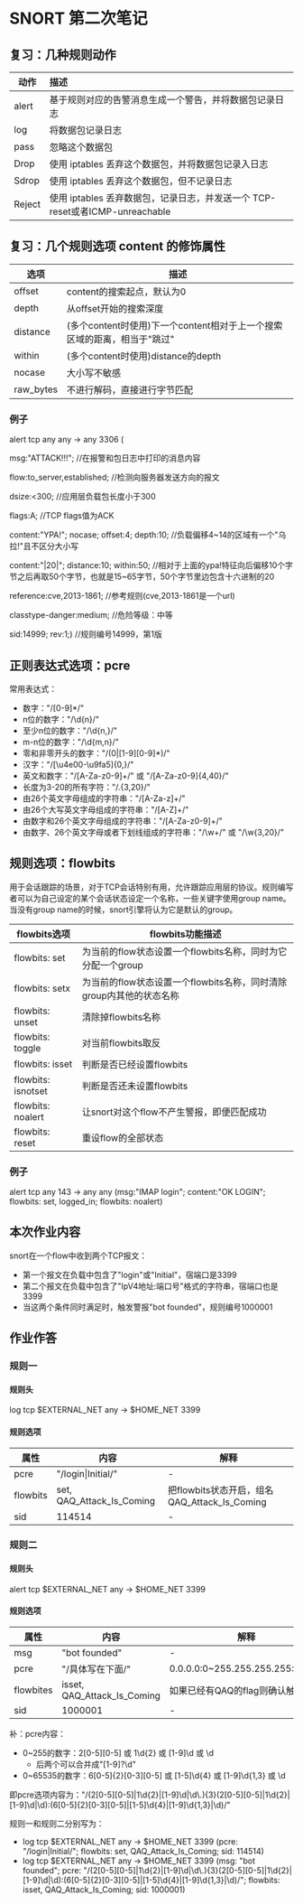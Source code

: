 # SNORT 第二次笔记

## 复习：几种规则动作

| 动作   | 描述                                                         |
| ------ | :----------------------------------------------------------- |
| alert  | 基于规则对应的告警消息生成一个警告，并将数据包记录日志       |
| log    | 将数据包记录日志                                             |
| pass   | 忽略这个数据包                                               |
| Drop   | 使用 iptables 丢弃这个数据包，并将数据包记录入日志           |
| Sdrop  | 使用 iptables 丢弃这个数据包，但不记录日志                   |
| Reject | 使用 iptables 丢弃数据包，记录日志，并发送一个 TCP-reset或者ICMP-unreachable |

## 复习：几个规则选项 content 的修饰属性

| 选项      | 描述                                                         |
| --------- | ------------------------------------------------------------ |
| offset    | content的搜索起点，默认为0                                   |
| depth     | 从offset开始的搜索深度                                       |
| distance  | (多个content时使用)下一个content相对于上一个搜索区域的距离，相当于"跳过" |
| within    | (多个content时使用)distance的depth                           |
| nocase    | 大小写不敏感                                                 |
| raw_bytes | 不进行解码，直接进行字节匹配                                 |

### 例子

alert tcp any any -> any 3306 (

msg:"ATTACK!!!";  //在报警和包日志中打印的消息内容

flow:to_server,established; //检测向服务器发送方向的报文

 dsize:<300;  //应用层负载包长度小于300

flags:A;  //TCP flags值为ACK

content:"YPA!"; nocase; offset:4; depth:10; //负载偏移4~14的区域有一个"乌拉!"且不区分大小写

content:"|20|"; distance:10; within:50; //相对于上面的ypa!特征向后偏移10个字节之后再取50个字节，也就是15~65字节，50个字节里边包含十六进制的20

reference:cve,2013-1861;  //参考规则(cve,2013-1861是一个url)

classtype-danger:medium;  //危险等级：中等

sid:14999; rev:1;) //规则编号14999，第1版

## 正则表达式选项：pcre

常用表达式：

* 数字："/[0-9]*/"
* n位的数字："/\d{n}/"
* 至少n位的数字："/\d{n,}/"
* m-n位的数字："/\d{m,n}/"
* 零和非零开头的数字："/(0|\[1-9\]\[0-9\]*)/"
* 汉字："/[\u4e00-\u9fa5]{0,}/"
* 英文和数字："/[A-Za-z0-9]+/" 或 "/[A-Za-z0-9]{4,40}/"
* 长度为3-20的所有字符："/.{3,20}/"
* 由26个英文字母组成的字符串："/[A-Za-z]+/"
* 由26个大写英文字母组成的字符串："/[A-Z]+/"
* 由数字和26个英文字母组成的字符串："/[A-Za-z0-9]+/"
* 由数字、26个英文字母或者下划线组成的字符串："/\w+/" 或 "/\w{3,20}/"

## 规则选项：flowbits

用于会话跟踪的场景，对于TCP会话特别有用，允许跟踪应用层的协议。规则编写者可以为自己设定的某个会话状态设定一个名称，一些关键字使用group name。当没有group name的时候，snort引擎将认为它是默认的group。

| flowbits选项       | flowbits功能描述                                             |
| ------------------ | ------------------------------------------------------------ |
| flowbits: set      | 为当前的flow状态设置一个flowbits名称，同时为它分配一个group  |
| flowbits: setx     | 为当前的flow状态设置一个flowbits名称，同时清除group内其他的状态名称 |
| flowbits: unset    | 清除掉flowbits名称                                           |
| flowbits: toggle   | 对当前flowbits取反                                           |
| flowbits: isset    | 判断是否已经设置flowbits                                     |
| flowbits: isnotset | 判断是否还未设置flowbits                                     |
| flowbits: noalert  | 让snort对这个flow不产生警报，即便匹配成功                    |
| flowbits: reset    | 重设flow的全部状态                                           |

### 例子

alert tcp any 143 -> any any (msg:"IMAP login"; content:"OK LOGIN"; flowbits: set, logged_in; flowbits: noalert)

## 本次作业内容

snort在一个flow中收到两个TCP报文：

* 第一个报文在负载中包含了"login"或"Initial"，宿端口是3399
* 第二个报文在负载中包含了"IpV4地址:端口号"格式的字符串，宿端口也是3399
* 当这两个条件同时满足时，触发警报"bot founded"，规则编号1000001

## 作业作答

### 规则一

#### 规则头

log tcp $EXTERNAL_NET any -> $HOME_NET 3399

#### 规则选项

| 属性     | 内容                      | 解释                                         |
| -------- | ------------------------- | -------------------------------------------- |
| pcre     | "/login\|Initial/"        | -                                            |
| flowbits | set, QAQ_Attack_Is_Coming | 把flowbits状态开启，组名QAQ_Attack_Is_Coming |
| sid      | 114514                    | -                                            |

### 规则二

#### 规则头

alert tcp $EXTERNAL_NET any -> $HOME_NET 3399

#### 规则选项

| 属性      | 内容                        | 解释                            |
| --------- | --------------------------- | ------------------------------- |
| msg       | "bot founded"               | -                               |
| pcre      | "/具体写在下面/"            | 0.0.0.0:0~255.255.255.255:65535 |
| flowbites | isset, QAQ_Attack_Is_Coming | 如果已经有QAQ的flag则确认触发   |
| sid       | 1000001                     | -                               |

补：pcre内容：

* 0~255的数字：2\[0-5\]\[0-5\] 或 1\d{2} 或 \[1-9\]\d 或 \d
  * 后两个可以合并成"[1-9]?\d"
* 0~65535的数字：6[0-5\]{2}\[0-3\]\[0-5\] 或 \[1-5\]\d{4} 或 \[1-9\]\d{1,3} 或 \d

即pcre选项内容为："/(2\[0-5\]\[0-5\]|1\d{2}|\[1-9\]\d|\d\\.){3}(2\[0-5\]\[0-5\]|1\d{2}|\[1-9\]\d|\d):(6[0-5\]{2}\[0-3\]\[0-5\]|\[1-5\]\d{4}|\[1-9\]\d{1,3}|\d)/"

规则一和规则二分别写为：

* log tcp $EXTERNAL_NET any -> $HOME_NET 3399 (pcre: "/login\|Initial/"; flowbits: set, QAQ_Attack_Is_Coming; sid: 114514)
* log tcp $EXTERNAL_NET any -> $HOME_NET 3399 (msg: "bot founded"; pcre: "/(2\[0-5\]\[0-5\]|1\d{2}|\[1-9\]\d|\d\\.){3}(2\[0-5\]\[0-5\]|1\d{2}|\[1-9\]\d|\d):(6[0-5\]{2}\[0-3\]\[0-5\]|\[1-5\]\d{4}|\[1-9\]\d{1,3}|\d)/"; flowbits: isset, QAQ_Attack_Is_Coming; sid: 1000001)
